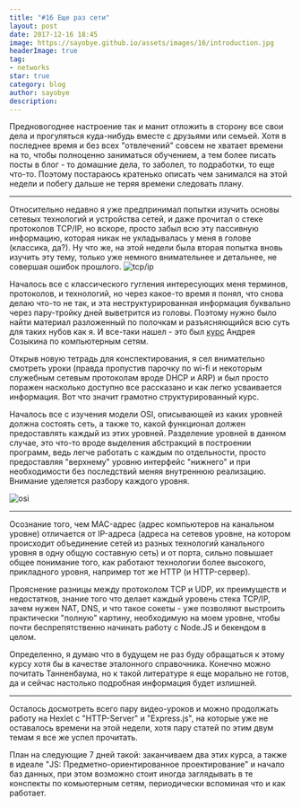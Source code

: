 ```yaml
---
title: "#16 Еще раз сети"
layout: post
date: 2017-12-16 18:45
image: https://sayobye.github.io/assets/images/16/introduction.jpg
headerImage: true
tag:
- networks
star: true
category: blog
author: sayobye
description:
---
```

Предновогоднее настроение так и манит отложить в сторону все свои дела и прогуляться куда-нибудь вместе с друзьями или семьей. Хотя в последнее время и без всех "отвлечений"  совсем не хватает времени на то, чтобы полноценно заниматься обучением, а тем более писать посты в блог - то домашние дела, то заболел, то подработки, то еще что-то. Поэтому постараюсь кратенько описать чем занимался на этой недели и побегу дальше не теряя времени следовать плану.
* * *

Относительно недавно я уже предпринимал попытки изучить основы сетевых технологий и устройства сетей, и даже прочитал о стеке протоколов TCP/IP, но вскоре, просто забыл всю эту пассивную информацию, которая никак не укладывалась у меня в голове (классика, да?). Ну что же, на этой недели была вторая попытка вновь изучить эту тему, только уже немного внимательнее и детальнее, не совершая ошибок прошлого. 
![tcp/ip](https://sayobye.github.io/assets/images/16/tcpip.jpg)

Началось все с классического гугления интересующих меня терминов, протоколов, и технологий, но через какое-то время я понял, что снова делаю что-то не так, и эта неструктурированная информация буквально через пару-тройку дней выветрится из головы. Поэтому нужно было найти материал разложенный по полочкам и разъясняющийся всю суть для таких нубов как я. И все-таки нашел - это был [курс](https://www.asozykin.ru/courses/networks_online) Андрея Созыкина по компьютерным сетям. 

Открыв новую тетрадь для конспектирования, я сел внимательно смотреть уроки (правда пропустив парочку по wi-fi и некоторым служебным сетевым протоколам вроде DHCP и ARP) и был просто поражен насколько доступно все рассказано и как легко усваивается информация. Вот что значит грамотно структурированный курс.

Началось все с изучения модели OSI, описывающей из каких уровней должна состоять сеть, а также то, какой функционал должен предоставлять каждый из этих уровней. Разделение уровней в данном случае, это что-то вроде выделения абстракций в построении программ, ведь легче работать с каждым по отдельности, просто предоставляя "верхнему" уровню интерфейс "нижнего" и при необходимости без последствий меняя внутреннюю реализацию. Внимание уделяется разбору каждого уровня. 

![osi](https://sayobye.github.io/assets/images/16/OSI.png)
* * * 
Осознание того, чем MAC-адрес (адрес компьютеров на канальном уровне) отличается от IP-адреса (адреса на сетевов уровне, на котором происходит объединение сетей из разных технологий канального уровня в одну общую составную сеть) и от порта, сильно повышает общее понимание того, как работают технологии более высокого, прикладного уровня, например тот же HTTP (и HTTP-сервер). 

Прояснение разницы между протоколом TCP и UDP, их преимуществ и недостатков, знание того что делает каждый уровень стека TCP/IP, зачем нужен NAT, DNS, и что такое сокеты - уже позволяют выстроить практически "полную" картину, необходимую на моем уровне, чтобы почти беспрепятственно начинать работу с Node.JS и бекендом в целом. 

Определенно, я думаю что в будущем не раз буду обращаться к этому курсу хотя бы в качестве эталонного справочника. Конечно можно почитать Танненбаума, но к такой литературе я еще морально не готов, да и сейчас настолько подробная информация будет излишней.  

* * * 
Осталось досмотреть всего пару видео-уроков и можно продолжать работу на Hexlet с "HTTP-Server" и  "Express.js", на которые уже не оставалось времени на этой недели, хотя пару статей по этим двум темам я все же успел прочитать.

План на следующие 7 дней такой: заканчиваем два этих курса, а также в идеале "JS: Предметно-ориентированное проектирование" и начало баз данных, при этом возможно стоит иногда заглядывать в те конспекты по комьютерным сетям, периодически вспоминая что и как работает.


